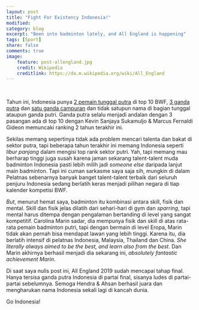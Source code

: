 ```yaml
---
layout: post
title: "Fight For Existency Indonesia!"
modified:
category: blog
excerpt: "Been into badminton lately, and All England is happening"
tags: [Sport]
share: false
comments: true
image:
    feature: post-allengland.jpg
    credit: Wikipedia
    creditlink: https://da.m.wikipedia.org/wiki/All_England
---
```


<br/>

<!-- <p style="text-align: center;">
<img src="{{site.url}}/images/post-mtv.jpg">
</p> -->

Tahun ini, Indonesia punya [2 pemain tunggal putra][1] di top 10 BWF, [3 ganda putra][2] dan [satu ganda campuran][3] dan tidak satupun nama di bagian tunggal ataupun ganda putri. Ganda putra selalu menjadi andalan dengan 3 pasangan ada di top 10 dengan Kevin Sanjaya Sukamuljo & Marcus Fernaldi Gideon memuncaki ranking 2 tahun terakhir ini. 

Sekilas memang sepertinya tidak ada problem mencari talenta dan bakat di sektor putra, tapi beberapa tahun terakhir ini memang Indonesia seperti *libur panjang* dalam mengisi top rank sektor putri. Yah, tapi memang mau berharap tinggi juga susah karena jaman sekarang talent-talent muda badminton Indonesia pasti lebih milih jadi *someone else* daripada lanjut main badminton. Tapi ini cuman sarkasme saya saja sih, mungkin di dalam Pelatnas sebenarnya banyak banget talent-talent terbaik dari seluruh penjuru Indonesia sedang berlatih keras menjadi pilihan negara di tiap kalender kompetisi BWF. 

*But*, menurut hemat saya, badminton itu kombinasi antara skill, fisik dan mental. Skill dan fisik jelas dilatih dari sehari-hari di gym dan *sparring*, tapi mental harus ditempa dengan pengalaman bertanding di level yang sangat kompetitif. Carolina Marin sadar, dia mempunya fisik dan skill di atas rata-rata pemain badminton putri, tapi dengan bermain di level Eropa, Marin tidak akan pernah bisa mendapat lawan yang lebih tinggi. Karena itu, dia berlatih intensif di pelatnas Indonesia, Malaysia, Thailand dan China. *She literally always aimed to be the best, and learn also from the best*. Dan Marin akhirnya berhasil menjadi dia sekarang ini, *absolutely fantastic achievement Marin*. 

Di saat saya nulis post ini, All England 2019 sudah mencapai tahap final. Hanya tersisa ganda putra Indonesia di partai final, sisanya ludes di partai-partai sebelumnya. Semoga Hendra & Ahsan berhasil juara dan mengharukan nama Indonesia sekali lagi di kancah dunia.

Go Indonesia!




[1]: https://bwfbadminton.com/rankings/
[2]: https://bwfbadminton.com/rankings/2/bwf-world-rankings/8/men-s-doubles/2019/10/?rows=25&page_no=1\
[3]: https://bwfbadminton.com/rankings/2/bwf-world-rankings/10/mixed-doubles/2019/10/?rows=25&page_no=1
